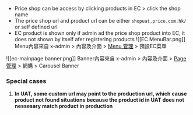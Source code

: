 - Price shop can be access by clicking products in EC > click the shop name
- The price shop url and product url can be either `shopuat.price.com.hk/` or self defined url
- EC product is shown only if admin ad the price shop product into EC, it does not shown by itself afer registering products
![[EC MenuBar.png]]
Menu內容來自 x-admin > 內容及介面 > [Menu 管理](Menu管理) > 預設EC菜單


![[ec-mainpage banner.png]]
Banner內容來自 x-admin > 內容及介面 > [Page 管理](Page管理) > 網購 > Carousel Banner
### Special cases
1. **In UAT, some custom url may point to the production url, which cause product not found situations because the product id in UAT does not nessesary match product in production**
